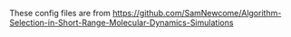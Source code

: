 These config files are from https://github.com/SamNewcome/Algorithm-Selection-in-Short-Range-Molecular-Dynamics-Simulations
